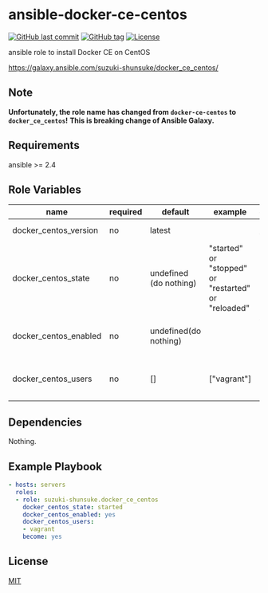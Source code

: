 # ansible-docker-ce-centos

[![GitHub last commit](https://img.shields.io/github/last-commit/suzuki-shunsuke/ansible-docker-ce-centos.svg)](https://github.com/suzuki-shunsuke/ansible-docker-ce-centos)
[![GitHub tag](https://img.shields.io/github/tag/suzuki-shunsuke/ansible-docker-ce-centos.svg)](https://github.com/suzuki-shunsuke/ansible-docker-ce-centos/releases)
[![License](http://img.shields.io/badge/license-mit-blue.svg?style=flat-square)](https://raw.githubusercontent.com/suzuki-shunsuke/ansible-docker-ce-centos/master/LICENSE)

ansible role to install Docker CE on CentOS

https://galaxy.ansible.com/suzuki-shunsuke/docker_ce_centos/

## Note

**Unfortunately, the role name has changed from `docker-ce-centos` to `docker_ce_centos`!**
**This is breaking change of Ansible Galaxy.**

## Requirements

ansible >= 2.4

## Role Variables

name | required | default | example | description
--- | --- | --- | --- | ---
docker_centos_version | no | latest | | docker version
docker_centos_state | no | undefined (do nothing) | "started" or "stopped" or "restarted" or "reloaded" | docker daemon state
docker_centos_enabled | no | undefined(do nothing) | | whether docker daemon is enabled
docker_centos_users | no | [] | ["vagrant"] | users added to docker group

## Dependencies

Nothing.

## Example Playbook

```yaml
- hosts: servers
  roles:
  - role: suzuki-shunsuke.docker_ce_centos
    docker_centos_state: started
    docker_centos_enabled: yes
    docker_centos_users:
    - vagrant
    become: yes
```

## License

[MIT](LICENSE)
